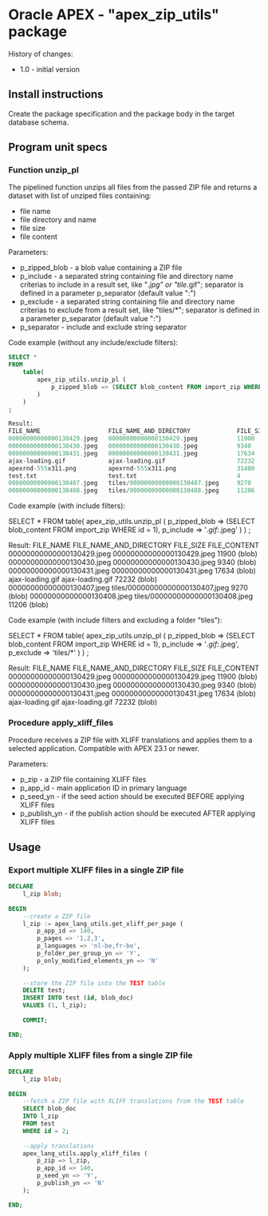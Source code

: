 # Oracle APEX - "apex_zip_utils" package

History of changes:
- 1.0 - initial version

## Install instructions

Create the package specification and the package body in the target database schema.

## Program unit specs

### Function unzip_pl

The pipelined function unzips all files from the passed ZIP file and returns a dataset with list of unziped files containing:
- file name
- file directory and name
- file size 
- file content

Parameters:
- p_zipped_blob - a blob value containing a ZIP file
- p_include - a separated string containing file and directory name criterias to include in a result set, like "*.jpg" or "tile*.gif"; separator is defined in a parameter p_separator (default value ":")
- p_exclude - a separated string containing file and directory name criterias to exclude from a result set, like "tiles/*"; separator is defined in a parameter p_separator (default value ":")
- p_separator - include and exclude string separator
 
Code example (without any include/exclude filters):

```sql
SELECT *
FROM 
    table(
        apex_zip_utils.unzip_pl (
            p_zipped_blob => (SELECT blob_content FROM import_zip WHERE id = 1)
        )
    )
;

Result:
FILE_NAME                   FILE_NAME_AND_DIRECTORY             FILE_SIZE   FILE_CONTENT
00000000000000130429.jpeg	00000000000000130429.jpeg	        11900       (blob)
00000000000000130430.jpeg	00000000000000130430.jpeg	        9340        (blob)
00000000000000130431.jpeg	00000000000000130431.jpeg	        17634       (blob)
ajax-loading.gif            ajax-loading.gif                    72232       (blob)
apexrnd-555x311.png	        apexrnd-555x311.png	                31480       (blob)
test.txt                    test.txt                            4           (blob)
00000000000000130407.jpeg   tiles/00000000000000130407.jpeg     9270        (blob)
00000000000000130408.jpeg   tiles/00000000000000130408.jpeg     11206       (blob)
```


Code example (with include filters):

SELECT *
FROM 
    table(
        apex_zip_utils.unzip_pl (
            p_zipped_blob => (SELECT blob_content FROM import_zip WHERE id = 1),
            p_include => '*.gif:*.jpeg'
        )
    )
;

Result:
FILE_NAME                   FILE_NAME_AND_DIRECTORY           FILE_SIZE   FILE_CONTENT
00000000000000130429.jpeg	00000000000000130429.jpeg	        11900       (blob)
00000000000000130430.jpeg	00000000000000130430.jpeg	        9340        (blob)
00000000000000130431.jpeg	00000000000000130431.jpeg	        17634       (blob)
ajax-loading.gif            ajax-loading.gif                    72232       (blob)
00000000000000130407.jpeg   tiles/00000000000000130407.jpeg     9270        (blob)
00000000000000130408.jpeg   tiles/00000000000000130408.jpeg     11206       (blob)


Code example (with include filters and excluding a folder "tiles"):

SELECT *
FROM 
    table(
        apex_zip_utils.unzip_pl (
            p_zipped_blob => (SELECT blob_content FROM import_zip WHERE id = 1),
            p_include => '*.gif:*.jpeg',
            p_exclude => 'tiles/*'
        )
    )
;

Result:
FILE_NAME                   FILE_NAME_AND_DIRECTORY           FILE_SIZE   FILE_CONTENT
00000000000000130429.jpeg	00000000000000130429.jpeg	        11900       (blob)
00000000000000130430.jpeg	00000000000000130430.jpeg	        9340        (blob)
00000000000000130431.jpeg	00000000000000130431.jpeg	        17634       (blob)
ajax-loading.gif            ajax-loading.gif                    72232       (blob)


### Procedure apply_xliff_files

Procedure receives a ZIP file with XLIFF translations and applies them to a selected application.
Compatible with APEX 23.1 or newer.

Parameters:
- p_zip - a ZIP file containing XLIFF files  
- p_app_id - main application ID in primary language
- p_seed_yn - if the seed action should be executed BEFORE applying XLIFF files
- p_publish_yn - if the publish action should be executed AFTER applying XLIFF files

## Usage

### Export multiple XLIFF files in a single ZIP file

```sql
DECLARE
    l_zip blob;
    
BEGIN
    --create a ZIP file
    l_zip := apex_lang_utils.get_xliff_per_page (
        p_app_id => 140,
        p_pages => '1,2,3',
        p_languages => 'nl-be,fr-be',
        p_folder_per_group_yn => 'Y',
        p_only_modified_elements_yn => 'N'
    );
    
    --store the ZIP file into the TEST table
    DELETE test;
    INSERT INTO test (id, blob_doc)
    VALUES (1, l_zip);
    
    COMMIT;

END;
```

### Apply multiple XLIFF files from a single ZIP file

```sql
DECLARE
    l_zip blob;
    
BEGIN
    --fetch a ZIP file with XLIFF translations from the TEST table
    SELECT blob_doc
    INTO l_zip
    FROM test
    WHERE id = 2;
    
    --apply translations
    apex_lang_utils.apply_xliff_files (
        p_zip => l_zip,
        p_app_id => 140,
        p_seed_yn => 'Y',
        p_publish_yn => 'N'
    );

END;
```